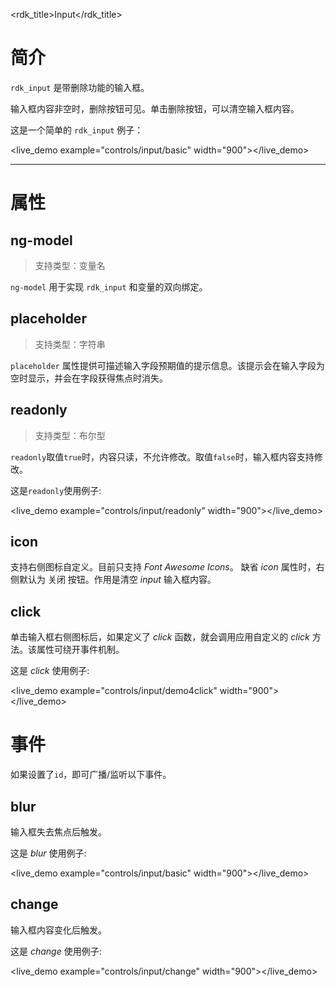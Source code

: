 <rdk_title>Input</rdk_title>

# 简介 #
`rdk_input` 是带删除功能的输入框。

输入框内容非空时，删除按钮可见。单击删除按钮，可以清空输入框内容。

这是一个简单的 `rdk_input` 例子：

<live_demo example="controls/input/basic" width="900"></live_demo>

---
# 属性 #

## ng-model ##
> 支持类型：变量名

`ng-model` 用于实现 `rdk_input` 和变量的双向绑定。

## placeholder ##
> 支持类型：字符串

`placeholder` 属性提供可描述输入字段预期值的提示信息。该提示会在输入字段为空时显示，并会在字段获得焦点时消失。

## readonly ##
> 支持类型：布尔型

`readonly`取值`true`时，内容只读，不允许修改。取值`false`时，输入框内容支持修改。

这是`readonly`使用例子:

<live_demo example="controls/input/readonly" width="900"></live_demo>

## icon ##
支持右侧图标自定义。目前只支持 *Font Awesome Icons*。
缺省 *icon* 属性时，右侧默认为 关闭 按钮。作用是清空 *input* 输入框内容。

## click ##
单击输入框右侧图标后，如果定义了 *click* 函数，就会调用应用自定义的 *click* 方法。该属性可绕开事件机制。

这是 *click* 使用例子:

<live_demo example="controls/input/demo4click" width="900"></live_demo>

# 事件 #

如果设置了`id`，即可广播/监听以下事件。

## blur ##
输入框失去焦点后触发。

这是 *blur* 使用例子:

<live_demo example="controls/input/basic" width="900"></live_demo>

## change ##
输入框内容变化后触发。

这是 *change* 使用例子:

<live_demo example="controls/input/change" width="900"></live_demo>